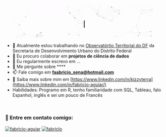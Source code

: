 <p align="center">
  <img src="https://github.com/FabricioAguiar/FabricioAguiar/blob/main/assets/header.gif" alt="Oi, eu sou o Fabricio">
</p>

- 🔭 Atualmente estou trabalhando no [Observatórtio Territorial do DF](http://www.observatorioterritorial.seduh.df.gov.br/) da Secretaria de Desenvolvimento Urbano  do Distrito Federal
- 👯 Eu procuro colaborar em **projetos de ciência de dados**
- 📝 Eu regularmente escrevo em ...
- 💬 Me pergunte sobre ****
- 📫 Fale comigo em **faabricio_sena@hotmail.com**
- 📄 Saiba mais sobre mim em [https://www.linkedin.com/in/kizzyterra](https://www.linkedin.com/in/fabricio-aguiar/)
- Habilidades: Programo em R, tenho familiaridade com SQL, Tableau, falo Espanhol, inglês e sei um pouco de Francês

</br>
<h3 align="left">🔗 Entre em contato comigo:</h3>
<p align="left">
<a href="https://www.linkedin.com/in/fabricio-aguiar/" target="blank"><img align="center" src="https://raw.githubusercontent.com/rahuldkjain/github-profile-readme-generator/master/src/images/icons/Social/linked-in-alt.svg" alt="fabricio-aguiar" height="30" width="40" /></a>
<a href="https://www.instagram.com/fabriclo/" target="blank"><img align="center" src="https://raw.githubusercontent.com/rahuldkjain/github-profile-readme-generator/master/src/images/icons/Social/instagram.svg" alt="fabriclo" height="30" width="40" /></a>
